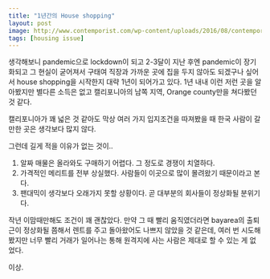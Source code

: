 ```yaml
---
title: "1년간의 House shopping"
layout: post
image: http://www.contemporist.com/wp-content/uploads/2016/08/contemporary-house_080816_01-800x534.jpg
tags: [housing issue]
---
```


생각해보니 pandemic으로 lockdown이 되고 2-3달이 지난 후엔 pandemic이 장기화되고 그 현실이 굳어져서 구태여 직장과 가까운 곳에 집을 두지 않아도 되겠구나 싶어서 house shopping을 시작한지 대략 1년이 되어가고 있다. 1년 내내 이런 저런 곳을 알아봤지만 별다른 소득은 없고 캘리포니아의 남쪽 지역, Orange county만을 쳐다봤던 것 같다.

캘리포니아가 꽤 넓은 것 같아도 막상 여러 가지 입지조건을 따져봤을 때 한국 사람이 갈만한 곳은 생각보다 많지 않다. 

그런데 길게 적을 이유가 없는 것이..
1. 알짜 매물은 올라와도 구매하기 어렵다. 그 정도로 경쟁이 치열하다.
2. 가격적인 메리트를 전부 상실했다. 사람들이 이곳으로 많이 몰려왔기 때문이라고 본다. 
3. 팬대믹이 생각보다 오래가지 못할 상황이다. 곧 대부분의 회사들이 정상화될 분위기다.

작년 이맘때만해도 조건이 꽤 괜찮았다. 만약 그 때 빨리 움직였더라면 bayarea의 출퇴근이 정상화될 쯤해서 렌트를 주고 돌아왔어도 나쁘지 않았을 것 같은데, 여러 번 시도해봤지만 너무 빨리 거래가 일어나는 통해 원격지에 사는 사람은 제대로 할 수 있는 게 없었다.

이상.